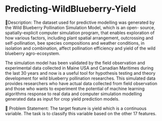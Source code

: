 # Predicting-WildBlueberry-Yield

🧾Description: The dataset used for predictive modelling was generated by the Wild Blueberry Pollination Simulation Model, which is an open-
source, spatially-explicit computer simulation program, that enables exploration of how various factors, including plant spatial 
arrangement, outcrossing and self-pollination, bee species compositions and weather conditions, in isolation and combination, affect 
pollination efficiency and yield of the wild blueberry agro-ecosystem. 

The simulation model has been validated by the field observation and experimental data collected in Maine USA and Canadian Maritimes during 
the last 30 years and now is a useful tool for hypothesis testing and theory development for wild blueberry pollination researches. This 
simulated data provides researchers who have actual data collected from field observation and those who wants to experiment the potential 
of machine learning algorithms response to real data and computer simulation modelling generated data as input for crop yield prediction 
models.

🧭 Problem Statement: The target feature is yield which is a continuous variable. The task is to classify this variable based on the other 
17 features.
